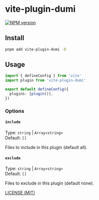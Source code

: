 # vite-plugin-dumi

[![NPM version](https://img.shields.io/npm/v/vite-plugin-dumi.svg)](https://npmjs.org/package/vite-plugin-dumi)

## Install

```bash
pnpm add vite-plugin-dumi -D
```

## Usage

```typescript
import { defineConfig } from 'vite'
import plugin from 'vite-plugin-dumi'

export default defineConfig({
  plugins: [plugin()],
})
```


### Options

#### `include`

Type: `string` | `Array<string>`<br>
Default: `[]`

Files to include in this plugin (default all).

#### `exclude`

Type: `string` | `Array<string>`<br>
Default: `[]`

Files to exclude in this plugin (default none).

[LICENSE (MIT)](/LICENSE)
